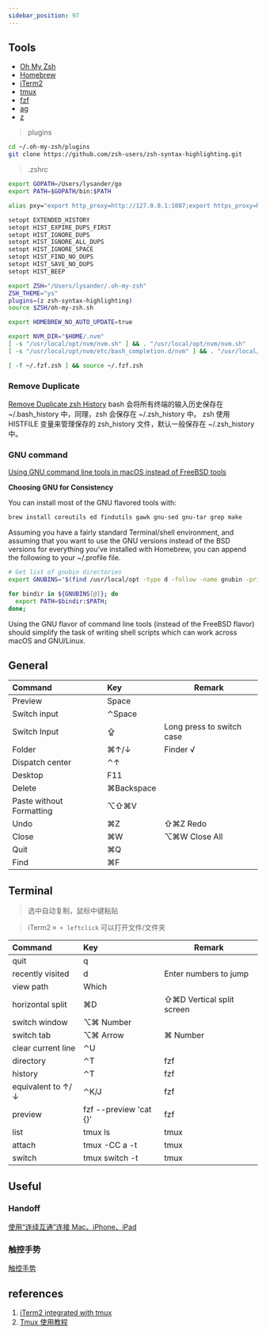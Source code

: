 ```yaml
---
sidebar_position: 97
---
```


## Tools

- [Oh My Zsh](https://github.com/ohmyzsh/ohmyzsh)
- [Homebrew](https://brew.sh)
- [iTerm2](https://www.iterm2.com)
- [tmux](https://github.com/tmux/tmux)
- [fzf](https://github.com/junegunn/fzf)
- [ag](https://github.com/ggreer/the_silver_searcher)
- [z](https://github.com/rupa/z)

> plugins

```bash
cd ~/.oh-my-zsh/plugins
git clone https://github.com/zsh-users/zsh-syntax-highlighting.git
```

> .zshrc

```bash
export GOPATH=/Users/lysander/go
export PATH=$GOPATH/bin:$PATH

alias pxy="export http_proxy=http://127.0.0.1:1087;export https_proxy=http://127.0.0.1:1087;"

setopt EXTENDED_HISTORY
setopt HIST_EXPIRE_DUPS_FIRST
setopt HIST_IGNORE_DUPS
setopt HIST_IGNORE_ALL_DUPS
setopt HIST_IGNORE_SPACE
setopt HIST_FIND_NO_DUPS
setopt HIST_SAVE_NO_DUPS
setopt HIST_BEEP

export ZSH="/Users/lysander/.oh-my-zsh"
ZSH_THEME="ys"
plugins=(z zsh-syntax-highlighting)
source $ZSH/oh-my-zsh.sh

export HOMEBREW_NO_AUTO_UPDATE=true

export NVM_DIR="$HOME/.nvm"
[ -s "/usr/local/opt/nvm/nvm.sh" ] && . "/usr/local/opt/nvm/nvm.sh"
[ -s "/usr/local/opt/nvm/etc/bash_completion.d/nvm" ] && . "/usr/local/opt/nvm/etc/bash_completion.d/nvm"

[ -f ~/.fzf.zsh ] && source ~/.fzf.zsh
```

### Remove Duplicate

[Remove Duplicate zsh History](https://leetschau.github.io/remove-duplicate-zsh-history.html)
bash 会将所有终端的输入历史保存在 ~/.bash_history 中，同理，zsh 会保存在 ~/.zsh_history 中。
zsh 使用 HISTFILE 变量来管理保存的 zsh_history 文件，默认一般保存在 ~/.zsh_history 中。

### GNU command

[Using GNU command line tools in macOS instead of FreeBSD tools](https://ryanparman.com/posts/2019/using-gnu-command-line-tools-in-macos-instead-of-freebsd-tools)

**Choosing GNU for Consistency**

You can install most of the GNU flavored tools with:

```bash
brew install coreutils ed findutils gawk gnu-sed gnu-tar grep make
```

Assuming you have a fairly standard Terminal/shell environment, and assuming that you want to use the GNU versions instead of the BSD versions for everything you’ve installed with Homebrew, you can append the following to your ~/.profile file.

```bash
# Get list of gnubin directories
export GNUBINS="$(find /usr/local/opt -type d -follow -name gnubin -print)";

for bindir in ${GNUBINS[@]}; do
  export PATH=$bindir:$PATH;
done;
```

Using the GNU flavor of command line tools (instead of the FreeBSD flavor) should simplify the task of writing shell scripts which can work across macOS and GNU/Linux.

## General

| Command                  | Key        | Remark                    |
| :----------------------- | :--------- | ------------------------- |
| Preview                  | Space      |                           |
| Switch input             | ⌃Space     |                           |
| Switch Input             | ⇪          | Long press to switch case |
| Folder                   | ⌘↑/↓       | Finder √                  |
| Dispatch center          | ⌃↑         |                           |
| Desktop                  | F11        |                           |
| Delete                   | ⌘Backspace |                           |
| Paste without Formatting | ⌥⇧⌘V       |                           |
| Undo                     | ⌘Z         | ⇧⌘Z Redo                  |
| Close                    | ⌘W         | ⌥⌘W Close All             |
| Quit                     | ⌘Q         |                           |
| Find                     | ⌘F         |                           |

## Terminal

> 选中自动复制，鼠标中键粘贴

> iTerm2 `⌘ + leftclick` 可以打开文件/文件夹

| Command            | Key                           | Remark                    |
| :----------------- | :---------------------------- | ------------------------- |
| quit               | q                             |                           |
| recently visited   | d                             | Enter numbers to jump     |
| view path          | Which                         |                           |
| horizontal split   | ⌘D                            | ⇧⌘D Vertical split screen |
| switch window      | ⌥⌘ Number                     |                           |
| switch tab         | ⌥⌘ Arrow                      | ⌘ Number                  |
| clear current line | ⌃U                            |                           |
| directory          | ⌃T                            | fzf                       |
| history            | ⌃T                            | fzf                       |
| equivalent to ↑/↓  | ⌃K/J                          | fzf                       |
| preview            | fzf --preview 'cat {}'        | fzf                       |
| list               | tmux ls                       | tmux                      |
| attach             | tmux -CC a -t <session-name>  | tmux                      |
| switch             | tmux switch -t <session-name> | tmux                      |

## Useful

### Handoff

[使用“连续互通”连接 Mac、iPhone、iPad](https://support.apple.com/zh-cn/HT204681)

### 触控手势

[触控手势](https://support.apple.com/zh-cn/HT204895)

## references

1. [iTerm2 integrated with tmux](https://www.iterm2.com/documentation-tmux-integration.html)
1. [Tmux 使用教程](http://www.ruanyifeng.com/blog/2019/10/tmux.html)
